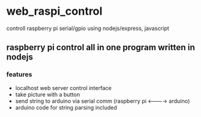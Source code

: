 # web_raspi_control
controll raspberry pi serial/gpio using nodejs/express, javascript

## raspberry pi control all in one program written in nodejs


### features 
- localhost web server control interface
- take picture with a button
- send string to arduino via serial comm (raspberry pi <----> arduino)
- arduino code for string parsing included


